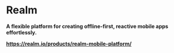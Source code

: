 # Realm

**A flexible platform for creating offline-first, reactive mobile apps effortlessly.** 

**https://realm.io/products/realm-mobile-platform/**